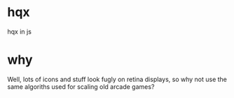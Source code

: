 hqx
===

hqx in js

why
===

Well, lots of icons and stuff look fugly on retina displays, so why not use the same algoriths used for scaling old arcade games?